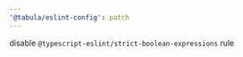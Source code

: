 ```yaml
---
'@tabula/eslint-config': patch
---
```


disable `@typescript-eslint/strict-boolean-expressions` rule
